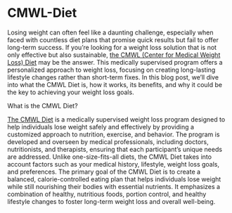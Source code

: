 # CMWL-Diet

Losing weight can often feel like a daunting challenge, especially when faced with countless diet plans that promise quick results but fail to offer long-term success. If you’re looking for a weight loss solution that is not only effective but also sustainable, [the CMWL (Center for Medical Weight Loss) Diet](https://cmwlreviews.blogspot.com/2024/12/cmwl-reviews-why-glp-1-medication-plan.html
) may be the answer. This medically supervised program offers a personalized approach to weight loss, focusing on creating long-lasting lifestyle changes rather than short-term fixes. In this blog post, we’ll dive into what the CMWL Diet is, how it works, its benefits, and why it could be the key to achieving your weight loss goals.

What is the CMWL Diet?

[The CMWL Diet](https://groups.google.com/g/cmwl-reviews/c/VelNoR3jWqo
) is a medically supervised weight loss program designed to help individuals lose weight safely and effectively by providing a customized approach to nutrition, exercise, and behavior. The program is developed and overseen by medical professionals, including doctors, nutritionists, and therapists, ensuring that each participant’s unique needs are addressed. Unlike one-size-fits-all diets, the CMWL Diet takes into account factors such as your medical history, lifestyle, weight loss goals, and preferences.
The primary goal of the CMWL Diet is to create a balanced, calorie-controlled eating plan that helps individuals lose weight while still nourishing their bodies with essential nutrients. It emphasizes a combination of healthy, nutritious foods, portion control, and healthy lifestyle changes to foster long-term weight loss and overall well-being.
